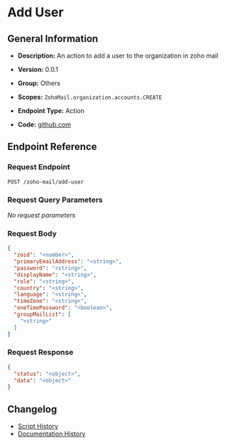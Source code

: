 # Add User

## General Information

- **Description:** An action to add a user to the organization in zoho mail

- **Version:** 0.0.1
- **Group:** Others
- **Scopes:** `ZohoMail.organization.accounts.CREATE`
- **Endpoint Type:** Action
- **Code:** [github.com](https://github.com/NangoHQ/integration-templates/tree/main/integrations/zoho-mail/actions/add-user.ts)


## Endpoint Reference

### Request Endpoint

`POST /zoho-mail/add-user`

### Request Query Parameters

_No request parameters_

### Request Body

```json
{
  "zoid": "<number>",
  "primaryEmailAddress": "<string>",
  "password": "<string>",
  "displayName": "<string>",
  "role": "<string>",
  "country": "<string>",
  "language": "<string>",
  "timeZone": "<string>",
  "oneTimePassword": "<boolean>",
  "groupMailList": [
    "<string>"
  ]
}
```

### Request Response

```json
{
  "status": "<object>",
  "data": "<object>"
}
```

## Changelog

- [Script History](https://github.com/NangoHQ/integration-templates/commits/main/integrations/zoho-mail/actions/add-user.ts)
- [Documentation History](https://github.com/NangoHQ/integration-templates/commits/main/integrations/zoho-mail/actions/add-user.md)

<!-- END  GENERATED CONTENT -->

